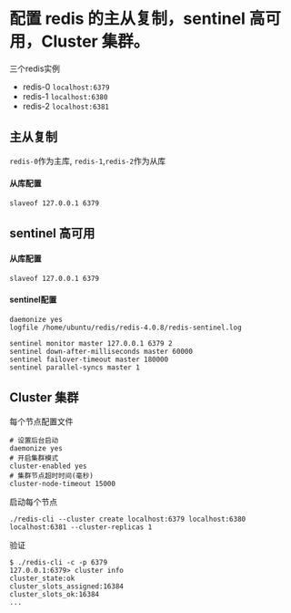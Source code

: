 # 配置 redis 的主从复制，sentinel 高可用，Cluster 集群。
三个redis实例
* redis-0 `localhost:6379`
* redis-1 `localhost:6380`
* redis-2 `localhost:6381`

## 主从复制
`redis-0`作为主库, `redis-1`,`redis-2`作为从库

#### 从库配置
```text
slaveof 127.0.0.1 6379
```

## sentinel 高可用
#### 从库配置
```text
slaveof 127.0.0.1 6379
```

#### sentinel配置
```text
daemonize yes
logfile /home/ubuntu/redis/redis-4.0.8/redis-sentinel.log

sentinel monitor master 127.0.0.1 6379 2
sentinel down-after-milliseconds master 60000
sentinel failover-timeout master 180000
sentinel parallel-syncs master 1
```

## Cluster 集群
每个节点配置文件
```text
# 设置后台启动
daemonize yes
# 开启集群模式
cluster-enabled yes
# 集群节点超时时间(毫秒)
cluster-node-timeout 15000
```
启动每个节点
```shell
./redis-cli --cluster create localhost:6379 localhost:6380 localhost:6381 --cluster-replicas 1
```
验证
```shell
$ ./redis-cli -c -p 6379
127.0.0.1:6379> cluster info
cluster_state:ok
cluster_slots_assigned:16384
cluster_slots_ok:16384
...
```
